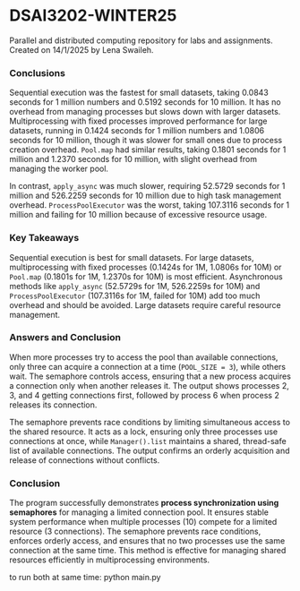 # DSAI3202-WINTER25
Parallel and distributed computing repository for labs and assignments. Created on 14/1/2025 by Lena Swaileh.

### **Conclusions**  

Sequential execution was the fastest for small datasets, taking 0.0843 seconds for 1 million numbers and 0.5192 seconds for 10 million. It has no overhead from managing processes but slows down with larger datasets. Multiprocessing with fixed processes improved performance for large datasets, running in 0.1424 seconds for 1 million numbers and 1.0806 seconds for 10 million, though it was slower for small ones due to process creation overhead. `Pool.map` had similar results, taking 0.1801 seconds for 1 million and 1.2370 seconds for 10 million, with slight overhead from managing the worker pool.  

In contrast, `apply_async` was much slower, requiring 52.5729 seconds for 1 million and 526.2259 seconds for 10 million due to high task management overhead. `ProcessPoolExecutor` was the worst, taking 107.3116 seconds for 1 million and failing for 10 million because of excessive resource usage.  

### **Key Takeaways**  

Sequential execution is best for small datasets. For large datasets, multiprocessing with fixed processes (0.1424s for 1M, 1.0806s for 10M) or `Pool.map` (0.1801s for 1M, 1.2370s for 10M) is most efficient. Asynchronous methods like `apply_async` (52.5729s for 1M, 526.2259s for 10M) and `ProcessPoolExecutor` (107.3116s for 1M, failed for 10M) add too much overhead and should be avoided. Large datasets require careful resource management.






### **Answers and Conclusion**  

When more processes try to access the pool than available connections, only three can acquire a connection at a time (`POOL_SIZE = 3`), while others wait. The semaphore controls access, ensuring that a new process acquires a connection only when another releases it. The output shows processes 2, 3, and 4 getting connections first, followed by process 6 when process 2 releases its connection.  

The semaphore prevents race conditions by limiting simultaneous access to the shared resource. It acts as a lock, ensuring only three processes use connections at once, while `Manager().list` maintains a shared, thread-safe list of available connections. The output confirms an orderly acquisition and release of connections without conflicts.  

### **Conclusion**  

The program successfully demonstrates **process synchronization using semaphores** for managing a limited connection pool. It ensures stable system performance when multiple processes (10) compete for a limited resource (3 connections). The semaphore prevents race conditions, enforces orderly access, and ensures that no two processes use the same connection at the same time. This method is effective for managing shared resources efficiently in multiprocessing environments.


to run both at same time: 
python main.py
